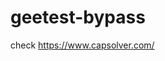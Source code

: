 # geetest-bypass
check https://www.capsolver.com/ 





















                                                                               